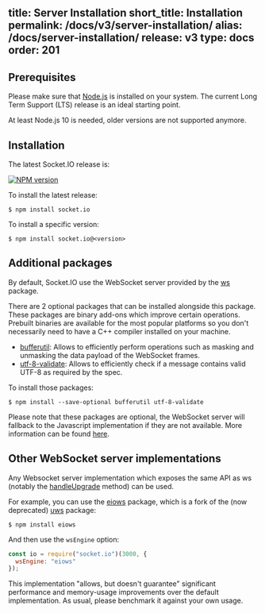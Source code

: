title: Server Installation
short_title: Installation
permalink: /docs/v3/server-installation/
alias: /docs/server-installation/
release: v3
type: docs
order: 201
---

## Prerequisites

Please make sure that [Node.js](https://nodejs.org/en/) is installed on your system. The current Long Term Support (LTS) release is an ideal starting point.

At least Node.js 10 is needed, older versions are not supported anymore.

## Installation

The latest Socket.IO release is:

[![NPM version](https://img.shields.io/npm/v/socket.io.svg?logo=npm)](https://www.npmjs.com/package/socket.io)

To install the latest release:

```
$ npm install socket.io
```

To install a specific version:

```
$ npm install socket.io@<version>
```

## Additional packages

By default, Socket.IO use the WebSocket server provided by the [ws](https://www.npmjs.com/package/ws) package.

There are 2 optional packages that can be installed alongside this package. These packages are binary add-ons which improve certain operations. Prebuilt binaries are available for the most popular platforms so you don't necessarily need to have a C++ compiler installed on your machine.

- [bufferutil](https://www.npmjs.com/package/bufferutil): Allows to efficiently perform operations such as masking and unmasking the data payload of the WebSocket frames.
- [utf-8-validate](https://www.npmjs.com/package/utf-8-validate): Allows to efficiently check if a message contains valid UTF-8 as required by the spec.

To install those packages:

```
$ npm install --save-optional bufferutil utf-8-validate
```

Please note that these packages are optional, the WebSocket server will fallback to the Javascript implementation if they are not available. More information can be found [here](https://github.com/websockets/ws/#opt-in-for-performance-and-spec-compliance).

## Other WebSocket server implementations

Any Websocket server implementation which exposes the same API as ws (notably the [handleUpgrade](https://github.com/websockets/ws/blob/master/doc/ws.md#serverhandleupgraderequest-socket-head-callback) method) can be used.

For example, you can use the [eiows](https://www.npmjs.com/package/eiows) package, which is a fork of the (now deprecated) [uws](https://www.npmjs.com/package/uws) package:

```
$ npm install eiows
```

And then use the `wsEngine` option:

```js
const io = require("socket.io")(3000, {
  wsEngine: "eiows"
});
```

This implementation "allows, but doesn't guarantee" significant performance and memory-usage improvements over the default implementation. As usual, please benchmark it against your own usage.
